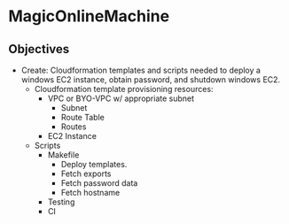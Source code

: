 # MagicOnlineMachine 
## Objectives
- Create: Cloudformation templates and scripts needed to deploy a windows EC2 instance, obtain password, and shutdown windows EC2.
  - Cloudformation template provisioning resources:
	- VPC or BYO-VPC w/ appropriate subnet
		- Subnet
		- Route Table
		- Routes
    - EC2 Instance
  - Scripts
	- Makefile
		- Deploy templates.
		- Fetch exports
		- Fetch password data 
		- Fetch hostname
	- Testing
	- CI
